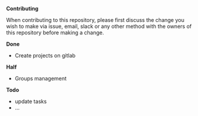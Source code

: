 **Contributing**

When contributing to this repository, please first discuss the change you wish to make via issue, email, slack or any other method with the owners of this repository before making a change.

**Done**

- Create projects on gitlab

**Half**

- Groups management

**Todo**

- update tasks
- ...
